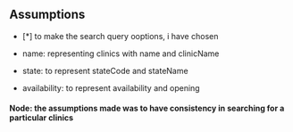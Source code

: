 ## Assumptions

- [*] to make the search query ooptions, i have chosen

- name: representing clinics with name and clinicName
- state: to represent stateCode and stateName
- availability: to represent availability and opening

#### Node: the assumptions made was to have consistency in searching for a particular clinics
